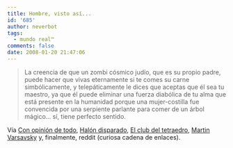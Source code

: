 ```yaml
---
title: Hombre, visto así...
id: '685'
author: neverbot
tags:
  - mundo real™
comments: false
date: 2008-01-20 21:47:06
---
```


> La creencia de que un zombi cósmico judío, que es su propio padre, puede hacer que vivas eternamente si te comes su carne simbólicamente, y telepáticamente le dices que aceptas que él sea tu maestro, ya que él puede eliminar una fuerza diabólica de tu alma que está presente en la humanidad porque una mujer-costilla fue convencida por una serpiente parlante para comer de un árbol mágico… sí, tiene perfecto sentido.

Vía [Con opinión de todo](http://sinopiniondenada.blogspot.com/2007/10/hombre-visto-asi.html), [Halón disparado](http://halondisparado.com/?p=2216), [El club del tetraedro](http://tetraedro.wordpress.com/2007/04/21/cristianismo/), [Martin Varsavsky](http://spanish.martinvarsavsky.net/religion/christianity-makes-sense.html) y, finalmente, reddit (curiosa cadena de enlaces).